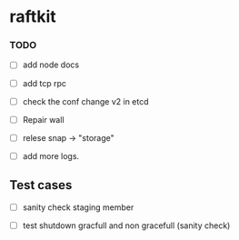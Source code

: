 # raftkit

### TODO 
- [ ] add node docs 
- [ ] add tcp rpc 
- [ ] check the conf change v2 in etcd
- [ ] Repair wall 
- [ ] relese snap -> "storage"
- [ ] add more logs.


## Test cases 
- [ ] sanity check staging member 
- [ ] test shutdown gracfull and non gracefull (sanity check)





